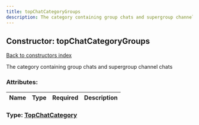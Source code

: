 ```yaml
---
title: topChatCategoryGroups
description: The category containing group chats and supergroup channel chats
---
```

## Constructor: topChatCategoryGroups  
[Back to constructors index](index.md)



The category containing group chats and supergroup channel chats

### Attributes:

| Name     |    Type       | Required | Description |
|----------|---------------|----------|-------------|



### Type: [TopChatCategory](../types/TopChatCategory.md)



